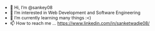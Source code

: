 - 👋 Hi, I’m @sankey08
- 👀 I’m interested in Web Development and Software Engineering
- 🌱 I’m currently learning many things :<)
- 📫 How to reach me ...
https://www.linkedin.com/in/sanketwadje08/
<!---
sankey08/sankey08 is a ✨ special ✨ repository because its `README.md` (this file) appears on your GitHub profile.
You can click the Preview link to take a look at your changes.
--->
